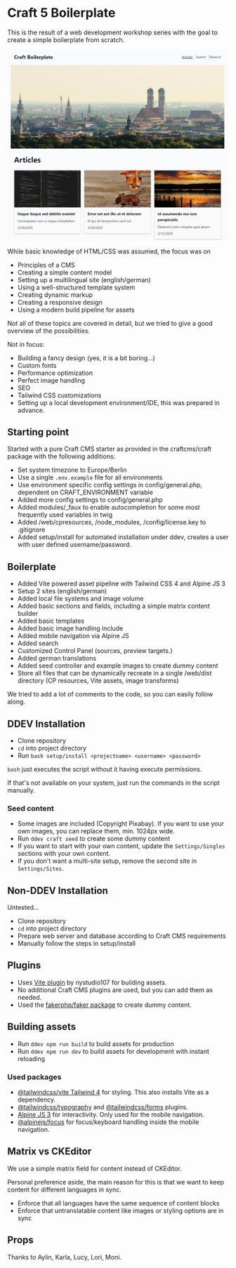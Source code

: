 # Craft 5 Boilerplate

This is the result of a web development workshop series with the goal to create a simple boilerplate from scratch.

![screenshot1](screenshot1.jpg)

While basic knowledge of HTML/CSS was assumed, the focus was on

* Principles of a CMS
* Creating a simple content model
* Setting up a multilingual site (english/german)
* Using a well-structured template system
* Creating dynamic markup
* Creating a responsive design
* Using a modern build pipeline for assets

Not all of these topics are covered in detail, but we tried to give a good overview of the possibilities.

Not in focus:

* Building a fancy design (yes, it is a bit boring...)
* Custom fonts
* Performance optimization
* Perfect image handling
* SEO
* Tailwind CSS customizations
* Setting up a local development environment/IDE, this was prepared in advance.

## Starting point

Started with a pure Craft CMS starter as provided in the craftcms/craft package with 
the following additions:

* Set system timezone to Europe/Berlin
* Use a single `.env.example` file for all environments
* Use environment specific config settings in config/general.php, dependent on CRAFT_ENVIRONMENT variable
* Added more config settings to config/general.php
* Added modules/_faux to enable autocompletion for some most frequently used variables in twig
* Added /web/cpresources, /node_modules, /config/license.key to .gitignore
* Added setup/install for automated installation under ddev, creates a user with user defined username/password.

## Boilerplate

* Added Vite powered asset pipeline with Tailwind CSS 4 and Alpine JS 3
* Setup 2 sites (english/german)
* Added local file systems and image volume
* Added basic sections and fields, including a simple matrix content builder
* Added basic templates
* Added basic image handling include
* Added mobile navigation via Alpine JS
* Added search
* Customized Control Panel (sources, preview targets.)
* Added german translations
* Added seed controller and example images to create dummy content
* Store all files that can be dynamically recreate in a single /web/dist directory (CP resources, Vite assets, image transforms)

We tried to add a lot of comments to the code, so you can easily follow along.

## DDEV Installation

* Clone repository
* `cd` into project directory
* Run `bash setup/install <projectname> <username> <password>`

`bash` just executes the script without it having execute permissions.

If that's not available on your system, just run the commands in the script manually.

### Seed content

* Some images are included (Copyright Pixabay). If you want to use your own images, you can replace them, min. 1024px wide.
* Run `ddev craft seed` to create some dummy content
* If you want to start with your own content, update the `Settings/Singles` sections with your own content.
* If you don't want a multi-site setup, remove the second site in `Settings/Sites`.

## Non-DDEV Installation

Untested...

* Clone repository
* `cd` into project directory
* Prepare web server and database according to Craft CMS requirements
* Manually follow the steps in setup/install

## Plugins

* Uses [Vite plugin](https://plugins.craftcms.com/vite?craft5) by nystudio107 for building assets.
* No additional Craft CMS plugins are used, but you can add them as needed.
* Used the [fakerphp/faker package](https://github.com/fakerphp/faker) to create dummy content.

## Building assets

* Run `ddev npm run build` to build assets for production
* Run `ddev npm run dev` to build assets for development with instant reloading

### Used packages

* [@tailwindcss/vite Tailwind 4](https://tailwindcss.com/docs/installation/using-vite) for styling. This also installs Vite as a dependency.
* [@tailwindcss/typography](https://github.com/tailwindlabs/tailwindcss-typography) and [@tailwindcss/forms](https://github.com/tailwindlabs/tailwindcss-forms) plugins.
* [Alpine JS 3](https://alpinejs.dev/start-here) for interactivity. Only used for the mobile navigation.
* [@alpinejs/focus](https://alpinejs.dev/plugins/focus) for focus/keyboard handling inside the mobile navigation.

## Matrix vs CKEditor

We use a simple matrix field for content instead of CKEditor. 

Personal preference aside, the main reason for this is that we want to keep content for different languages in sync.

* Enforce that all languages have the same sequence of content blocks
* Enforce that untranslatable content like images or styling options are in sync

## Props

Thanks to Aylin, Karla, Lucy, Lori, Moni.